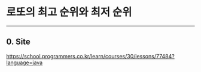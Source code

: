 # **로또의 최고 순위와 최저 순위**

___

## 0. Site
https://school.programmers.co.kr/learn/courses/30/lessons/77484?language=java
